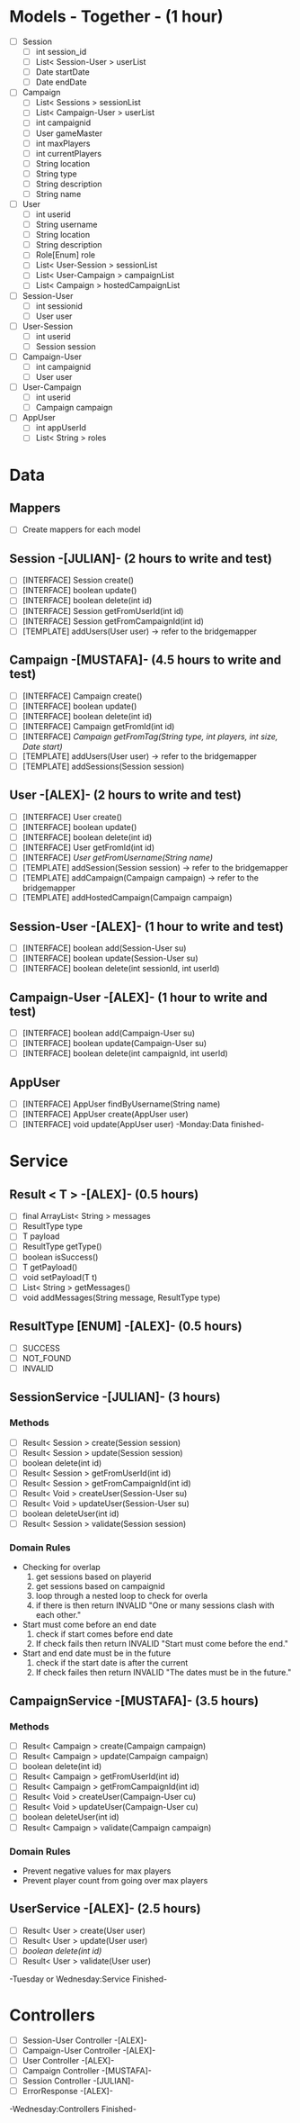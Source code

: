 # Models - Together - (1 hour)
- [ ] Session
    - [ ] int session_id
    - [ ] List< Session-User > userList
    - [ ] Date startDate
    - [ ] Date endDate
- [ ] Campaign
    - [ ] List< Sessions > sessionList
    - [ ] List< Campaign-User > userList
    - [ ] int campaignid
    - [ ] User gameMaster
    - [ ] int maxPlayers
    - [ ] int currentPlayers
    - [ ] String location
    - [ ] String type
    - [ ] String description
    - [ ] String name
- [ ] User
    - [ ] int userid
    - [ ] String username
    - [ ] String location
    - [ ] String description
    - [ ] Role[Enum] role
    - [ ] List< User-Session > sessionList
    - [ ] List< User-Campaign > campaignList
    - [ ] List< Campaign > hostedCampaignList
- [ ] Session-User
    - [ ] int sessionid
    - [ ] User user
- [ ] User-Session
    - [ ] int userid
    - [ ] Session session
- [ ] Campaign-User
    - [ ] int campaignid
    - [ ] User user
- [ ] User-Campaign
    - [ ] int userid
    - [ ] Campaign campaign
- [ ] AppUser
    - [ ] int appUserId
    - [ ] List< String > roles

# Data
## Mappers
- [ ] Create mappers for each model
## Session -[JULIAN]- (2 hours to write and test)
- [ ] [INTERFACE] Session create()
- [ ] [INTERFACE] boolean update()
- [ ] [INTERFACE] boolean delete(int id)
- [ ] [INTERFACE] Session getFromUserId(int id)
- [ ] [INTERFACE] Session getFromCampaignId(int id)
- [ ] [TEMPLATE] addUsers(User user) -> refer to the bridgemapper
## Campaign -[MUSTAFA]- (4.5 hours to write and test)
- [ ] [INTERFACE] Campaign create()
- [ ] [INTERFACE] boolean update()
- [ ] [INTERFACE] boolean delete(int id)
- [ ] [INTERFACE] Campaign getFromId(int id)
- [ ] [INTERFACE] *Campaign getFromTag(String type, int players, int size, Date start)*
- [ ] [TEMPLATE] addUsers(User user) -> refer to the bridgemapper
- [ ] [TEMPLATE] addSessions(Session session)
## User -[ALEX]- (2 hours to write and test)
- [ ] [INTERFACE] User create()
- [ ] [INTERFACE] boolean update()
- [ ] [INTERFACE] boolean delete(int id)
- [ ] [INTERFACE] User getFromId(int id)
- [ ] [INTERFACE] *User getFromUsername(String name)*
- [ ] [TEMPLATE] addSession(Session session) -> refer to the bridgemapper
- [ ] [TEMPLATE] addCampaign(Campaign campaign) -> refer to the bridgemapper
- [ ] [TEMPLATE] addHostedCampaign(Campaign campaign)
## Session-User -[ALEX]- (1 hour to write and test)
- [ ] [INTERFACE] boolean add(Session-User su)
- [ ] [INTERFACE] boolean update(Session-User su)
- [ ] [INTERFACE] boolean delete(int sessionId, int userId)
## Campaign-User -[ALEX]- (1 hour to write and test)
- [ ] [INTERFACE] boolean add(Campaign-User su)
- [ ] [INTERFACE] boolean update(Campaign-User su)
- [ ] [INTERFACE] boolean delete(int campaignId, int userId)
## AppUser
- [ ] [INTERFACE] AppUser findByUsername(String name)
- [ ] [INTERFACE] AppUser create(AppUser user)
- [ ] [INTERFACE] void update(AppUser user)
-Monday:Data finished-

# Service
## Result < T > -[ALEX]- (0.5 hours)
- [ ] final ArrayList< String > messages
- [ ] ResultType type
- [ ] T payload
- [ ] ResultType getType()
- [ ] boolean isSuccess()
- [ ] T getPayload()
- [ ] void setPayload(T t)
- [ ] List< String > getMessages()
- [ ] void addMessages(String message, ResultType type)
## ResultType [ENUM] -[ALEX]- (0.5 hours)
- [ ] SUCCESS
- [ ] NOT_FOUND
- [ ] INVALID
## SessionService -[JULIAN]- (3 hours)
### Methods
- [ ] Result< Session > create(Session session)
- [ ] Result< Session > update(Session session)
- [ ] boolean delete(int id)
- [ ] Result< Session > getFromUserId(int id)
- [ ] Result< Session > getFromCampaignId(int id)
- [ ] Result< Void > createUser(Session-User su)
- [ ] Result< Void > updateUser(Session-User su)
- [ ] boolean deleteUser(int id)
- [ ] Result< Session > validate(Session session)
### Domain Rules
- Checking for overlap
    1. get sessions based on playerid
    2. get sessions based on campaignid
    3. loop through a nested loop to check for overla
    4. if there is then return INVALID "One or many sessions clash with each other."
- Start must come before an end date
    1. check if start comes before end date
    2. If check fails then return INVALID "Start must come before the end."
- Start and end date must be in the future
    1. check if the start date is after the current
    2. If check failes then return INVALID "The dates must be in the future."
## CampaignService -[MUSTAFA]- (3.5 hours)
### Methods
- [ ] Result< Campaign > create(Campaign campaign)
- [ ] Result< Campaign > update(Campaign campaign)
- [ ] boolean delete(int id)
- [ ] Result< Campaign > getFromUserId(int id)
- [ ] Result< Campaign > getFromCampaignId(int id)
- [ ] Result< Void > createUser(Campaign-User cu)
- [ ] Result< Void > updateUser(Campaign-User cu)
- [ ] boolean deleteUser(int id)
- [ ] Result< Campaign > validate(Campaign campaign)
### Domain Rules
- Prevent negative values for max players
- Prevent player count from going over max players
## UserService -[ALEX]- (2.5 hours)
- [ ] Result< User > create(User user)
- [ ] Result< User > update(User user)
- [ ] *boolean delete(int id)*
- [ ] Result< User > validate(User user)

-Tuesday or Wednesday:Service Finished-

# Controllers
- [ ] Session-User Controller -[ALEX]-
- [ ] Campaign-User Controller -[ALEX]-
- [ ] User Controller -[ALEX]-
- [ ] Campaign Controller -[MUSTAFA]-
- [ ] Session Controller -[JULIAN]-
- [ ] ErrorResponse -[ALEX]-

-Wednesday:Controllers Finished-